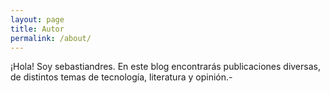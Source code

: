 ```yaml
---
layout: page
title: Autor
permalink: /about/
---
```


¡Hola! Soy sebastiandres. En este blog encontrarás publicaciones diversas, de distintos temas de tecnología, literatura y opinión.-